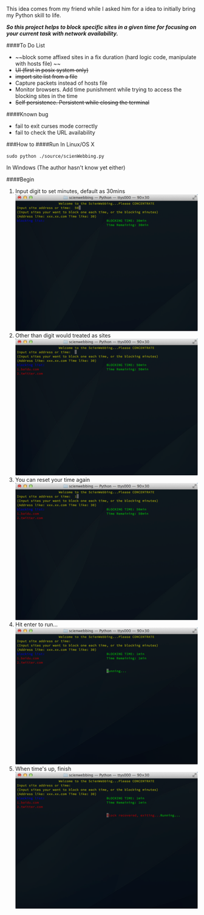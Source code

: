 This idea comes from my friend while I asked him for a idea to initially bring my Python skill to life.

___So this project helps to block specific sites in a given time for focusing on your current task with network availability.___

####To Do List
- ~~block some affixed sites in a fix duration (hard logic code, manipulate with hosts file) ~~
- ~~UI (first in posix system only)~~
- ~~import site list from a file~~
- Capture packets instead of hosts file
- Monitor browsers. Add time punishment while trying to access the blocking sites in the time
- ~~Self persistence. Persistent while closing the terminal~~
	
####Known bug
- fail to exit curses mode correctly
- fail to check the URL availability


###How to
####Run
In Linux/OS X

	sudo python ./source/scienWebbing.py
In Windows
(The author hasn't know yet either)

####Begin
1. Input digit to set minutes, default as 30mins
	![](./screenshots/set-time.png)
2. Other than digit would treated as sites
	![](./screenshots/set-sites.png)
3. You can reset your time again
	![](./screenshots/reset-time.png)
4. Hit enter to run...
	![](./screenshots/run.png)
5. When time's up, finish
	![](./screenshots/finish.png)
